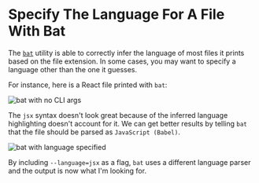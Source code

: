 # Specify The Language For A File With Bat

The [`bat`](https://github.com/sharkdp/bat) utility is able to correctly
infer the language of most files it prints based on the file extension. In
some cases, you may want to specify a language other than the one it
guesses.

For instance, here is a React file printed with `bat`:

![bat with no CLI args](https://i.imgur.com/Jk0L6tB.png)

The `jsx` syntax doesn't look great because of the inferred language
highlighting doesn't account for it. We can get better results by telling
`bat` that the file should be parsed as `JavaScript (Babel)`.

![bat with language specified](https://i.imgur.com/yB1rYW4.png)

By including `--language=jsx` as a flag, `bat` uses a different language
parser and the output is now what I'm looking for.
